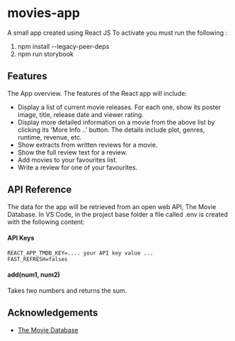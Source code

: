 # movies-app
A small app created using React JS 
To activate you must run the following :
1. npm install --legacy-peer-deps
2. npm run storybook


## Features

The App overview.
The features of the React app will include:

- Display a list of current movie releases. For each one, show its poster image, title, release date and viewer rating.
- Display more detailed information on a movie from the above list by clicking its 'More Info ..' button. The details include plot, genres, runtime, revenue, etc.
- Show extracts from written reviews for a movie.
- Show the full review text for a review.
- Add movies to your favourites list.
- Write a review for one of your favourites.


  
## API Reference

The data for the app will be retrieved from an open web API, The Movie Database. In VS Code, in the project base folder a file called .env is created with the following content:

#### API Keys

```
REACT_APP_TMDB_KEY=.... your API key value ...
FAST_REFRESH=falses
```


#### add(num1, num2)

Takes two numbers and returns the sum.

  
## Acknowledgements

 - [The Movie Database](https://developers.themoviedb.org/3/getting-started/introduction)


  
